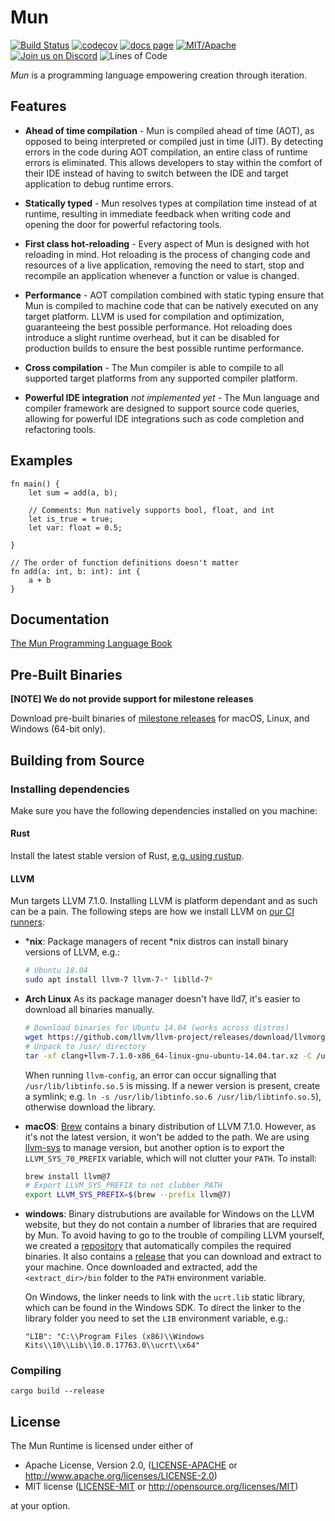 # Mun

[![Build Status](https://github.com/mun-lang/mun/workflows/CI/badge.svg?branch=master)](https://github.com/mun-lang/mun/actions)
[![codecov](https://codecov.io/gh/mun-lang/mun/branch/master/graph/badge.svg)](https://codecov.io/gh/mun-lang/mun)
[![docs page][docs-badge]][docs] [![MIT/Apache][licence-badge]][li]
[![Join us on Discord][s4]][di]
![Lines of Code][s6]

[s1]: https://dev.azure.com/mun-lang/mun/_apis/build/status/mun-lang.mun?branchName=master
[docs-badge]: https://img.shields.io/badge/docs-website-blue.svg
[docs]: https://docs.mun-lang.org/
[licence-badge]: https://img.shields.io/badge/license-MIT%2FApache-blue.svg
[s4]: https://img.shields.io/discord/602227728480993281.svg?logo=discord
[s6]: https://tokei.rs/b1/github/mun-lang/mun?category=code
[ci]: https://dev.azure.com/mun-lang/mun/_build/latest?definitionId=1&branchName=master
[li]: COPYRIGHT
[di]: https://discord.gg/SfvvcCU

*Mun* is a programming language empowering creation through iteration.

## Features

- **Ahead of time compilation** - Mun is compiled ahead of time (AOT), as opposed to being
  interpreted or compiled just in time (JIT). By detecting errors in the code during AOT
  compilation, an entire class of runtime errors is eliminated. This allows developers to stay
  within the comfort of their IDE instead of having to switch between the IDE and target application
  to debug runtime errors.

- **Statically typed** - Mun resolves types at compilation time instead of at runtime, resulting in
  immediate feedback when writing code and opening the door for powerful refactoring tools.

- **First class hot-reloading** - Every aspect of Mun is designed with hot reloading in mind. Hot
  reloading is the process of changing code and resources of a live application, removing the need
  to start, stop and recompile an application whenever a function or value is changed.

- **Performance** - AOT compilation combined with static typing ensure that Mun is compiled to
  machine code that can be natively executed on any target platform. LLVM is used for compilation
  and optimization, guaranteeing the best possible performance. Hot reloading does introduce a
  slight runtime overhead, but it can be disabled for production builds to ensure the best possible
  runtime performance.

- **Cross compilation** - The Mun compiler is able to compile to all supported target platforms from
  any supported compiler platform.

- **Powerful IDE integration** *not implemented yet* - The Mun language and compiler framework are
  designed to support source code queries, allowing for powerful IDE integrations such as code
  completion and refactoring tools.

## Examples

```mun
fn main() {
    let sum = add(a, b);

    // Comments: Mun natively supports bool, float, and int
    let is_true = true;
    let var: float = 0.5;
    
}

// The order of function definitions doesn't matter
fn add(a: int, b: int): int {
    a + b
}
```

## Documentation

[The Mun Programming Language Book](https://docs.mun-lang.org/)

## Pre-Built Binaries

**[NOTE] We do not provide support for milestone releases**

Download pre-built binaries of [milestone releases](https://github.com/mun-lang/mun/releases) for
macOS, Linux, and Windows (64-bit only).

## Building from Source

### Installing dependencies

Make sure you have the following dependencies installed on you machine:

#### Rust

Install the latest stable version of Rust, [e.g. using
rustup](https://www.rust-lang.org/tools/install). 

#### LLVM

Mun targets LLVM 7.1.0. Installing LLVM is platform dependant and as such can be a pain. The
following steps are how we install LLVM on [our CI
runners](.github/actions/install-llvm/index.js):

* ***nix**: Package managers of recent *nix distros can install binary versions of LLVM, e.g.:
  ```bash
  # Ubuntu 18.04
  sudo apt install llvm-7 llvm-7-* liblld-7*
  ```
* **Arch Linux** As its package manager doesn't have lld7, it's easier to download all binaries
  manually.
  ```bash
  # Download binaries for Ubuntu 14.04 (works across distros)
  wget https://github.com/llvm/llvm-project/releases/download/llvmorg-7.1.0/clang+llvm-7.1.0-x86_64-linux-gnu-ubuntu-14.04.tar.xz
  # Unpack to /usr/ directory
  tar -xf clang+llvm-7.1.0-x86_64-linux-gnu-ubuntu-14.04.tar.xz -C /usr/
  ```
  When running `llvm-config`, an error can occur signalling that `/usr/lib/libtinfo.so.5` is
  missing. If a newer version is present, create a symlink; e.g. `ln -s /usr/lib/libtinfo.so.6
  /usr/lib/libtinfo.so.5`), otherwise download the library.
* **macOS**: [Brew](https://brew.sh/) contains a binary distribution of LLVM 7.1.0. However, as it's
  not the latest version, it won't be added to the path. We are using
  [llvm-sys](https://crates.io/crates/llvm-sys) to manage version, but another option is to export 
  the `LLVM_SYS_70_PREFIX` variable, which will not clutter your `PATH`. To install:
  ```bash
  brew install llvm@7
  # Export LLVM_SYS_PREFIX to not clubber PATH
  export LLVM_SYS_PREFIX=$(brew --prefix llvm@7)
  ```
* **windows**: Binary distrubutions are available for Windows on the LLVM website, but they
  do not contain a number of libraries that are required by Mun. To avoid having to go to the 
  trouble of compiling LLVM yourself, we created a
  [repository](https://github.com/mun-lang/llvm-package-windows) that automatically compiles the
 required binaries. It also contains a
  [release](https://github.com/mun-lang/llvm-package-windows/releases/download/v7.1.0/llvm-7.1.0-windows-x64-msvc15.7z)
  that you can download and extract to your machine. Once downloaded and extracted, add the `<extract_dir>/bin`
  folder to the `PATH` environment variable.

  On Windows, the linker needs to link with the `ucrt.lib` static library, which can be found in the
  Windows SDK. To direct the linker to the library folder you need to set the `LIB` environment
  variable, e.g.:
  ```
  "LIB": "C:\\Program Files (x86)\\Windows Kits\\10\\Lib\\10.0.17763.0\\ucrt\\x64"
  ```

### Compiling

```
cargo build --release
```

## License

The Mun Runtime is licensed under either of

 * Apache License, Version 2.0, ([LICENSE-APACHE](LICENSE-APACHE) or 
   http://www.apache.org/licenses/LICENSE-2.0)
 * MIT license ([LICENSE-MIT](LICENSE-MIT) or http://opensource.org/licenses/MIT)
 
 at your option.
